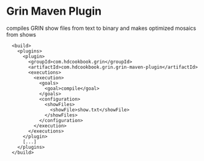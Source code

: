 # Grin Maven Plugin

compiles GRIN show files from text to binary and makes optimized mosaics from shows

      <build>
        <plugins>
          <plugin>
            <groupId>com.hdcookbook.grin</groupId>
            <artifactId>com.hdcookbook.grin.grin-maven-plugin</artifactId>
            <executions>
              <execution>
                <goals>
                  <goal>compile</goal>
                </goals>
                <configuration>
                  <showFiles>
                    <showFile>show.txt</showFile>
                  </showFiles>
                </configuration>
              </execution>
            </executions>
          </plugin>
          [...]
        </plugins>
      </build>
